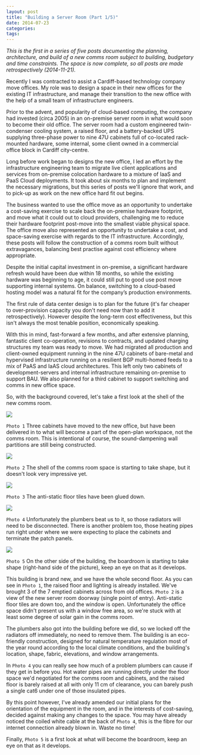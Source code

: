 ```yaml
---
layout: post
title: "Building a Server Room (Part 1/5)"
date: 2014-07-23
categories: 
tags: 
---
```


*This is the first in a series of five posts documenting the planning, architecture, and build of a new comms room subject to building, budgetary and time constraints. The space is now complete, so all posts are made retrospectively (2014-11-21).*

Recently I was contracted to assist a Cardiff-based technology company move offices. My role was to design a space in their new offices for the existing IT infrastructure, and manage their transition to the new office with the help of a small team of infrastructure engineers.

Prior to the advent, and popularity of cloud-based computing, the company had invested (circa 2005) in an on-premise server room in what would soon to become their old office. The  server room had a custom engineered twin-condenser cooling system, a raised floor, and a battery-backed UPS supplying three-phase power to nine 47U cabinets full of co-located rack-mounted hardware, some internal, some client owned in a commercial office block in Cardiff city-centre.

Long before work began to designs the new office, I led an effort by the infrastructure engineering team to migrate live client applications and services from on-premise colocation hardware to a mixture of IaaS and PaaS Cloud deployments. It took about six months to plan and implement the necessary migrations, but this series of posts we'll ignore that work, and to pick-up as work on the new office hard fit out begins.

The business wanted to use the office move as an opportunity to undertake a cost-saving exercise to scale back the on-premise hardware footprint, and move what it could out to cloud providers, challenging me to reduce their hardware footprint post-move into the smallest viable physical space. The office move also represented an opportunity to undertake a cost, and space-saving exercise with regards to the IT infrastructure. Accordingly, these posts will follow the construction of a comms room built without extravagances, balancing best practise against cost efficiency where appropriate.

Despite the initial capital investment in on-premise, a significant hardware refresh would have been due within 18 months, so while the existing hardware was beginning to age, it could still put to good use post move supporting internal systems. On balance, switching to a cloud-based hosting model was a natural fit for the company’s production environments.

The first rule of data center design is to plan for the future (it's far cheaper to over-provision capacity you don't need now than to add it retrospectively). However despite the long-term cost effectiveness, but this isn't always the most tenable position, economically speaking.

With this in mind, fast-forward a few months, and after extensive planning, fantastic client co-operation, revisions to contracts, and updated charging structures my team was ready to move. We had migrated all production and client-owned equipment running in the nine 47U cabinets of bare-metal and hypervised infrastructure running on a resilient BGP multi-homed feeds to a mix of PaAS and IaAS cloud architectures. This left only two cabinets of development-servers and internal infrastructure remaining on-premise to support BAU. We also planned for a third cabinet to support switching and comms in new office space.

So, with the background covered, let's take a first look at the shell of the new comms room.

<!--excerpt-->

<div class="slick-carousel">
	<div>
		<img src="/uploads/fitout/2014-07-23/1.jpg">
		<p><code>Photo 1</code> Three cabinets have moved to the new office, but have been delivered in to what will become a part of the open-plan workspace, not the comms room. This is intentional of course, the sound-dampening wall partitions are still being constructed.</p>
	</div>
	<div>
		<img src="/uploads/fitout/2014-07-23/2.jpg">
		<p><code>Photo 2</code> The shell of the comms room space is starting to take shape, but it doesn't look very impressive yet.</p>
	</div>
	<div>
		<img src="/uploads/fitout/2014-07-23/3.jpg">
		<p><code>Photo 3</code> The anti-static floor tiles have been glued down.</p>
	</div>
	<div>
		<img src="/uploads/fitout/2014-07-23/4.jpg">
		<p><code>Photo 4</code> Unfortunately the plumbers beat us to it, so those radiators will need to be disconnected. There is another problem too, those heating pipes run right under where we were expecting to place the cabinets and terminate the patch panels.</p>
	</div>
	<div>
		<img src="/uploads/fitout/2014-07-23/5.jpg">
		<p><code>Photo 5</code> On the other side of the building, the boardroom is starting to take shape (right-hand side of the picture), keep an eye on that as it develops.</p>
	</div>
</div>

This building is brand new, and we have the whole second floor. As you can see in `Photo 1`, the raised floor and lighting is already installed. We've brought 3 of the 7 emptied cabinets across from old offices. `Photo 2` is a view of the new server room doorway (single point of entry). Anti-static floor tiles are down too, and the window is open. Unfortunately the office space didn't present us with a window free area, so we're stuck with at least some degree of solar gain in the comms room.

The plumbers also got into the building before we did, so we locked off the radiators off immediately, no need to remove them. The building is an eco-friendly construction, designed for natural temperature regulation most of the year round according to the local climate conditions, and the building's location, shape, fabric, elevations, and window arrangements.

In `Photo 4` you can really see how much of a problem plumbers can cause if they get in before you. Hot water pipes are running directly under the floor space we'd negotiated for the comms room and cabinets, and the raised floor is barely raised at all with only 11 cm of clearance, you can barely push a single cat6 under one of those insulated pipes.

By this point however, I've already amended our initial plans for the orientation of the equipment in the room, and in the interests of cost-saving, decided against making any changes to the space. You may have already noticed the coiled white cable at the back of `Photo 4`, this is the fibre for our internet connection already blown in. Waste no time!

Finally, `Photo 5` is a first look at what will become the boardroom, keep an eye on that as it develops.




